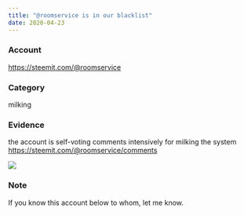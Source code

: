 ```yaml
---
title: "@roomservice is in our blacklist"
date: 2020-04-23
---
```



### Account

https://steemit.com/@roomservice

### Category

milking

### Evidence

the account is self-voting comments intensively for milking the system	https://steemit.com/@roomservice/comments

![](https://i.imgur.com/q5kslT7.png)

### Note

If you know this account below to whom, let me know. 
